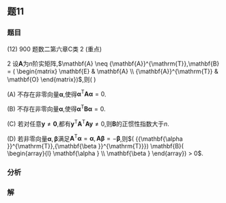 ## 题11
### 题目
(12) 900 题数二第六章$\mathrm{C}$类 2 (重点) 

2 设$\mathbf{A}$为$n$阶实矩阵,$\mathbf{A} \neq  {\mathbf{A}}^{\mathrm{T}},\mathbf{B} = ( \begin{matrix} \mathbf{E} & \mathbf{A} \\  {\mathbf{A}}^{\mathrm{T}} & \mathbf{O} \end{matrix})$,则(   )

(A) 不存在非零向量$\mathbf{\alpha }$,使得${\mathbf{\alpha }}^{\mathrm{T}}\mathbf{A}\mathbf{\alpha } = 0$.

(B) 不存在非零向量$\mathbf{\alpha }$,使得${\mathbf{\alpha }}^{\mathrm{T}}\mathbf{B}\mathbf{\alpha } = 0$.

(C) 若对任意$\mathbf{y} \neq  \mathbf{0}$,都有${\mathbf{y}}^{\mathrm{T}}{\mathbf{A}}^{\mathrm{T}}\mathbf{A}\mathbf{y} \neq  0$,则$\mathbf{B}$的正惯性指数大于$n$.

(D) 若非零向量$\mathbf{\alpha },\mathbf{\beta }$满足${\mathbf{A}}^{\mathrm{T}}\mathbf{\alpha } = \mathbf{\alpha },\mathbf{A}\mathbf{\beta } =  - \mathbf{\beta }$,则$( {{\mathbf{\alpha }}^{\mathrm{T}},{\mathbf{\beta }}^{\mathrm{T}}}) \mathbf{B}( \begin{array}{l} \mathbf{\alpha } \\  \mathbf{\beta } \end{array})  > 0$.
### 分析

### 解